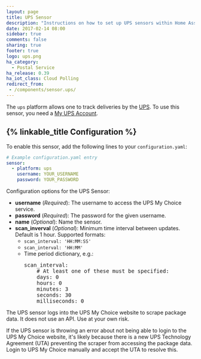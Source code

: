 ```yaml
---
layout: page
title: UPS Sensor
description: "Instructions on how to set up UPS sensors within Home Assistant."
date: 2017-02-14 08:00
sidebar: true
comments: false
sharing: true
footer: true
logo: ups.png
ha_category:
  - Postal Service
ha_release: 0.39
ha_iot_class: Cloud Polling
redirect_from:
 - /components/sensor.ups/
---
```


The `ups` platform allows one to track deliveries by the [UPS](https://www.ups.com/). To use this sensor, you need a [My UPS Account](https://www.ups.com/mychoice).

## {% linkable_title Configuration %}

To enable this sensor, add the following lines to your `configuration.yaml`:

```yaml
# Example configuration.yaml entry
sensor:
  - platform: ups
    username: YOUR_USERNAME
    password: YOUR_PASSWORD
```

Configuration options for the UPS Sensor:

- **username** (*Required*): The username to access the UPS My Choice service.
- **password** (*Required*): The password for the given username.
- **name** (*Optional*): Name the sensor.
- **scan_inverval** (*Optional*): Minimum time interval between updates. Default is 1 hour. Supported formats:
  - `scan_interval: 'HH:MM:SS'`
  - `scan_interval: 'HH:MM'`
  - Time period dictionary, e.g.:
    <pre>scan_interval:
        # At least one of these must be specified:
        days: 0
        hours: 0
        minutes: 3
        seconds: 30
        milliseconds: 0
    </pre>

<p class='note warning'>
The UPS sensor logs into the UPS My Choice website to scrape package data. It does not use an API. Use at your own risk.
</p>

<p class='note info'>
If the UPS sensor is throwing an error about not being able to login to the UPS My Choice website, it's likely because there is a new UPS Technology Agreement (UTA) preventing the scraper from accessing the package data. Login to UPS My Choice manually and accept the UTA to resolve this.
</p>
